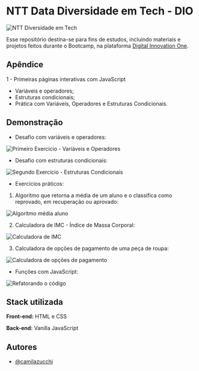 
# NTT Data Diversidade em Tech - DIO
![NTT Diversidade em Tech](https://uploaddeimagens.com.br/images/004/070/166/full/nttdataBootcamp.PNG?1666303445)

Esse repositório destina-se para fins de estudos, incluindo materiais e  projetos feitos durante o Bootcamp, na plataforma [Digital Innovation One](https://www.dio.me/).


## Apêndice

1 - Primeiras páginas interativas com JavaScript
- Variáveis e operadores;
- Estruturas condicionais;
- Prática com Variáveis, Operadores e Estruturas Condicionais.


## Demonstração

- Desafio com variáveis e operadores:

![Primeiro Exercício - Variáveis e Operadores](https://uploaddeimagens.com.br/images/004/070/131/full/primeiroExercicio.png?1666301366)

- Desafio com estruturas condicionais:

![Segundo Exercício - Estruturas Condicionais](https://uploaddeimagens.com.br/images/004/070/132/full/segundoExercicio.png?1666301462)

- Exercícios práticos:

1. Algoritmo que retorna a média de um aluno e o classifica como reprovado, em recuperação ou aprovado:

![Algoritmo média aluno](https://uploaddeimagens.com.br/images/004/072/114/original/exercicio1.png?1666415489)

2. Calculadora de IMC - Índice de Massa Corporal:

![Calculadora de IMC](https://uploaddeimagens.com.br/images/004/072/120/original/exercicio2.png?1666416932)

3. Calculadora de opções de pagamento de uma peça de roupa:

![Calculadora de opções de pagamento](https://uploaddeimagens.com.br/images/004/074/166/original/exercicio3.png?1666630876)

- Funções com JavaScript:

![Refatorando o código](https://uploaddeimagens.com.br/images/004/074/336/original/exercicioFuncoes.png?1666634054)


## Stack utilizada

**Front-end:** HTML e CSS

**Back-end:** Vanilla JavaScript


## Autores

- [@camilazucchi](https://www.github.com/camilazucchi)

